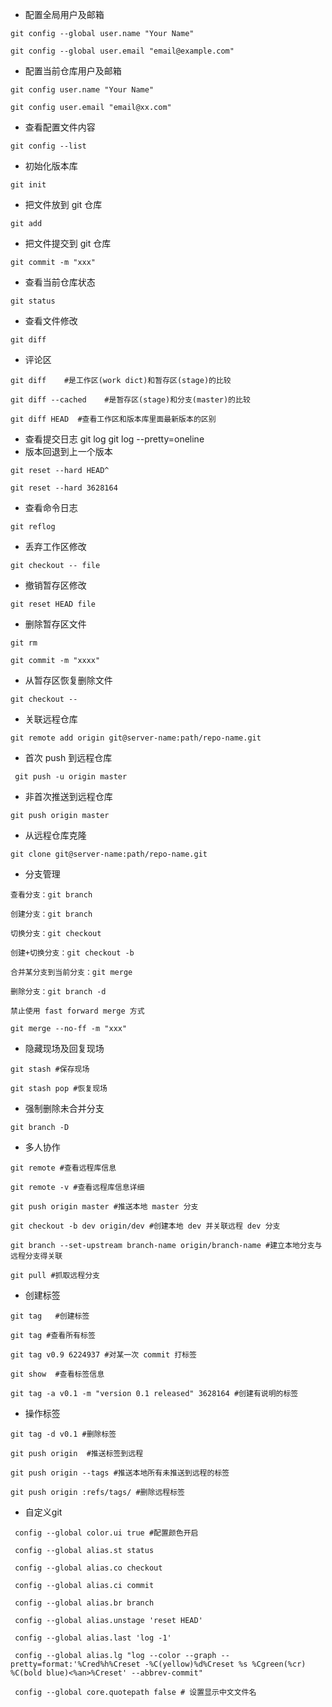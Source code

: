 * 配置全局用户及邮箱<br/>
<pre><code>git config --global user.name "Your Name"<br/></pre></code>
<pre><code>git config --global user.email "email@example.com"<br/></pre></code>
* 配置当前仓库用户及邮箱<br/>
<pre><code>git config user.name "Your Name"<br/></pre></code>
<pre><code>git config user.email "email@xx.com"<br/></pre></code>
* 查看配置文件内容<br/>
<pre><code>git config --list<br/></pre></code>
* 初始化版本库<br/>
<pre><code>git init</pre></code>
* 把文件放到 git 仓库<br/>
<pre><code>git add<br/></pre></code>
* 把文件提交到 git 仓库<br/>
<pre><code>git commit -m "xxx"<br/></pre></code>
* 查看当前仓库状态<br/>
<pre><code>git status<br/></pre></code>
* 查看文件修改<br/>
<pre><code>git diff <file><br/></pre></code>
* 评论区
<pre><code>git diff    #是工作区(work dict)和暂存区(stage)的比较<br/></pre></code>
<pre><code>git diff --cached    #是暂存区(stage)和分支(master)的比较<br/></pre></code>
<pre><code>git diff HEAD  #查看工作区和版本库里面最新版本的区别<br/></pre></code>
* 查看提交日志 git log git log --pretty=oneline<br/>
* 版本回退到上一个版本<br/>
<pre><code>git reset --hard HEAD^<br/></pre></code>
<pre><code>git reset --hard 3628164<br/></pre></code>
* 查看命令日志<br/>
<pre><code>git reflog<br/></pre></code>
* 丢弃工作区修改<br/>
<pre><code>git checkout -- file<br/></pre></code>
* 撤销暂存区修改<br/>
<pre><code>git reset HEAD file<br/></pre></code>
* 删除暂存区文件<br/>
<pre><code>git rm <file><br/></pre></code>
<pre><code>git commit -m "xxxx"<br/></pre></code>
* 从暂存区恢复删除文件<br/>
<pre><code>git checkout --<file><br/></pre></code>
* 关联远程仓库<br/>
<pre><code>git remote add origin git@server-name:path/repo-name.git<br/></pre></code>
* 首次 push 到远程仓库<br/>
<pre><code> git push -u origin master <br/></pre></code>
* 非首次推送到远程仓库<br/>
<pre><code>git push origin master <br/></pre></code>
* 从远程仓库克隆<br/>
<pre><code>git clone git@server-name:path/repo-name.git<br/></pre></code>
* 分支管理<br/>
<pre><code>查看分支：git branch<br/></pre></code>
<pre><code>创建分支：git branch <name><br/></pre></code>
<pre><code>切换分支：git checkout <name><br/></pre></code>
<pre><code>创建+切换分支：git checkout -b <name><br/></pre></code>
<pre><code>合并某分支到当前分支：git merge <name><br/></pre></code>
<pre><code>删除分支：git branch -d <name><br/></pre></code>
<pre><code>禁止使用 fast forward merge 方式<br/></pre></code>
<pre><code>git merge --no-ff -m "xxx"  <branch name><br/></pre></code>
* 隐藏现场及回复现场<br/>
<pre><code>git stash #保存现场<br/></pre></code>
<pre><code>git stash pop #恢复现场<br/></pre></code>
* 强制删除未合并分支<br/>
<pre><code>git branch -D <branch name><br/></pre></code>
* 多人协作<br/>
<pre><code>git remote #查看远程库信息<br/></pre></code>
<pre><code>git remote -v #查看远程库信息详细<br/></pre></code>
<pre><code>git push origin master #推送本地 master 分支<br/></pre></code>
<pre><code>git checkout -b dev origin/dev #创建本地 dev 并关联远程 dev 分支<br/></pre></code>
<pre><code>git branch --set-upstream branch-name origin/branch-name #建立本地分支与远程分支得关联<br/></pre></code>
<pre><code>git pull #抓取远程分支<br/></pre></code>
* 创建标签<br/>
<pre><code>git tag <name>  #创建标签<br/></pre></code>
<pre><code>git tag #查看所有标签<br/></pre></code>
<pre><code>git tag v0.9 6224937 #对某一次 commit 打标签<br/></pre></code>
<pre><code>git show <tagname> #查看标签信息<br/></pre></code>
<pre><code>git tag -a v0.1 -m "version 0.1 released" 3628164 #创建有说明的标签<br/></pre></code>
* 操作标签<br/>
<pre><code>git tag -d v0.1 #删除标签<br/></pre></code>
<pre><code>git push origin <tagname> #推送标签到远程<br/></pre></code>
<pre><code>git push origin --tags #推送本地所有未推送到远程的标签<br/></pre></code>
<pre><code>git push origin :refs/tags/<tagname> #删除远程标签<br/></pre></code>
* 自定义git<br/>
<pre><code> config --global color.ui true #配置颜色开启<br/></pre></code>
<pre><code> config --global alias.st status<br/></pre></code>
<pre><code> config --global alias.co checkout<br/></pre></code>
<pre><code> config --global alias.ci commit<br/></pre></code>
<pre><code> config --global alias.br branch<br/></pre></code>
<pre><code> config --global alias.unstage 'reset HEAD'<br/></pre></code>
<pre><code> config --global alias.last 'log -1'<br/></pre></code>
<pre><code> config --global alias.lg "log --color --graph --pretty=format:'%Cred%h%Creset -%C(yellow)%d%Creset %s %Cgreen(%cr) %C(bold blue)<%an>%Creset' --abbrev-commit"<br/></pre></code>
<pre><code> config --global core.quotepath false # 设置显示中文文件名<br/></pre></code>
